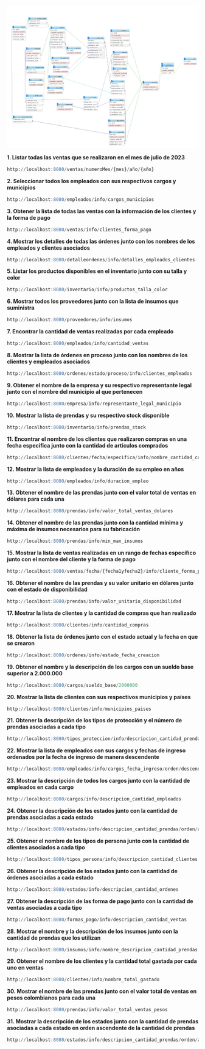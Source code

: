 ![](https://raw.githubusercontent.com/CampusLands/DER/main/DER.jpg)

**1. Listar todas las ventas que se realizaron en el mes de julio de 2023**

```sql
http://localhost:8080/ventas/numeroMes/{mes}/año/{año}
```

**2. Seleccionar todos los empleados con sus respectivos cargos y municipios**

```sql
http://localhost:8080/empleados/info/cargos_municipios
```

**3. Obtener la lista de todas las ventas con la información de los clientes y la forma de pago**

```sql
http://localhost:8080/ventas/info/clientes_forma_pago
```

**4. Mostrar los detalles de todas las órdenes junto con los nombres de los empleados y clientes asociados**

```sql
http://localhost:8080/detalleordenes/info/detalles_empleados_clientes
```

**5. Listar los productos disponibles en el inventario junto con su talla y color**

```sql
http://localhost:8080/inventario/info/productos_talla_color
```

**6. Mostrar todos los proveedores junto con la lista de insumos que suministra**

```sql
http://localhost:8080/proveedores/info/insumos
```

**7. Encontrar la cantidad de ventas realizadas por cada empleado**

```sql
http://localhost:8080/empleados/info/cantidad_ventas
```

**8. Mostrar la lista de órdenes en proceso junto con los nombres de los clientes y empleados asociados**

```sql
http://localhost:8080/ordenes/estado/proceso/info/clientes_empleados
```

**9. Obtener el nombre de la empresa y su respectivo representante legal junto con el nombre del municipio al que pertenecen**

```sql
http://localhost:8080/empresa/info/representante_legal_municipio
```

**10. Mostrar la lista de prendas y su respectivo stock disponible**

```sql
http://localhost:8080/inventario/info/prendas_stock
```

**11. Encontrar el nombre de los clientes que realizaron compras en una fecha específica junto con la cantidad de artículos comprados**

```sql
http://localhost:8080/clientes/fecha/especifica/info/nombre_cantidad_comprada
```

**12. Mostrar la lista de empleados y la duración de su empleo en años**

```sql
http://localhost:8080/empleados/info/duracion_empleo
```

**13. Obtener el nombre de las prendas junto con el valor total de ventas en dólares para cada una**

```sql
http://localhost:8080/prendas/info/valor_total_ventas_dolares
```

**14. Obtener el nombre de las prendas junto con la cantidad mínima y máxima de insumos necesarios para su fabricación**

```sql
http://localhost:8080/prendas/info/min_max_insumos
```

**15. Mostrar la lista de ventas realizadas en un rango de fechas específico junto con el nombre del cliente y la forma de pago**

```sql
http://localhost:8080/ventas/fecha/{fecha1yfecha2}/info/cliente_forma_pago
```

**16. Obtener el nombre de las prendas y su valor unitario en dólares junto con el estado de disponibilidad**

```sql
http://localhost:8080/prendas/info/valor_unitario_disponibilidad
```

**17. Mostrar la lista de clientes y la cantidad de compras que han realizado**

```sql
http://localhost:8080/clientes/info/cantidad_compras
```

**18. Obtener la lista de órdenes junto con el estado actual y la fecha en que se crearon**

```sql
http://localhost:8080/ordenes/info/estado_fecha_creacion
```

**19. Obtener el nombre y la descripción de los cargos con un sueldo base superior a 2.000.000**

```sql
http://localhost:8080/cargos/sueldo_base/2000000
```

**20. Mostrar la lista de clientes con sus respectivos municipios y países**

```sql
http://localhost:8080/clientes/info/municipios_paises
```

**21. Obtener la descripción de los tipos de protección y el número de prendas asociadas a cada tipo**

```sql
http://localhost:8080/tipos_proteccion/info/descripcion_cantidad_prendas
```

**22. Mostrar la lista de empleados con sus cargos y fechas de ingreso ordenados por la fecha de ingreso de manera descendente**

```sql
http://localhost:8080/empleados/info/cargos_fecha_ingreso/orden/descendente
```

**23. Mostrar la descripción de todos los cargos junto con la cantidad de empleados en cada cargo**

```sql
http://localhost:8080/cargos/info/descripcion_cantidad_empleados
```

**24. Obtener la descripción de los estados junto con la cantidad de prendas asociadas a cada estado**

```sql
http://localhost:8080/estados/info/descripcion_cantidad_prendas/orden/ascendente
```

**25. Obtener el nombre de los tipos de persona junto con la cantidad de clientes asociados a cada tipo**

```sql
http://localhost:8080/tipos_persona/info/descripcion_cantidad_clientes
```

**26. Obtener la descripción de los estados junto con la cantidad de órdenes asociadas a cada estado**

```sql
http://localhost:8080/estados/info/descripcion_cantidad_ordenes
```

**27. Obtener la descripción de las forma de pago junto con la cantidad de ventas asociadas a cada tipo**

```sql
http://localhost:8080/formas_pago/info/descripcion_cantidad_ventas
```

**28. Mostrar el nombre y la descripción de los insumos junto con la cantidad de prendas que los utilizan**

```sql
http://localhost:8080/insumos/info/nombre_descripcion_cantidad_prendas
```

**29. Obtener el nombre de los clientes y la cantidad total gastada por cada uno en ventas**

```sql
http://localhost:8080/clientes/info/nombre_total_gastado
```

**30. Mostrar el nombre de las prendas junto con el valor total de ventas en pesos colombianos para cada una**

```sql
http://localhost:8080/prendas/info/valor_total_ventas_pesos
```

**31. Mostrar la descripción de los estados junto con la cantidad de prendas asociadas a cada estado en orden ascendente de la cantidad de prendas**

```sql
http://localhost:8080/estados/info/descripcion_cantidad_prendas/orden/ascendente
```
